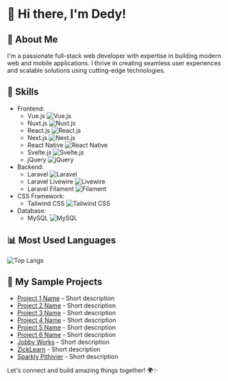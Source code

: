 # 👋 Hi there, I'm Dedy!

## 🚀 About Me
I'm a passionate full-stack web developer with expertise in building modern web and mobile applications. I thrive in creating seamless user experiences and scalable solutions using cutting-edge technologies.

## 💼 Skills
- Frontend:
  - Vue.js ![Vue.js](https://img.shields.io/badge/-Vue.js-4FC08D?logo=vue.js&logoColor=white)
  - Nuxt.js ![Nuxt.js](https://img.shields.io/badge/-Nuxt.js-00C58E?logo=nuxt.js&logoColor=white)
  - React.js ![React.js](https://img.shields.io/badge/-React.js-61DAFB?logo=react&logoColor=white)
  - Next.js ![Next.js](https://img.shields.io/badge/-Next.js-000000?logo=next.js&logoColor=white)
  - React Native ![React Native](https://img.shields.io/badge/-React_Native-61DAFB?logo=react&logoColor=white)
  - Svelte.js ![Svelte.js](https://img.shields.io/badge/-Svelte.js-FF3E00?logo=svelte&logoColor=white)
  - jQuery ![jQuery](https://img.shields.io/badge/-jQuery-0769AD?logo=jquery&logoColor=white)
- Backend:
  - Laravel ![Laravel](https://img.shields.io/badge/-Laravel-FF2D20?logo=laravel&logoColor=white)
  - Laravel Livewire ![Livewire](https://img.shields.io/badge/-Livewire-00B2FF?logo=laravel&logoColor=white)
  - Laravel Filament ![Filament](https://img.shields.io/badge/-Filament-FF2D20?logo=laravel&logoColor=white)
- CSS Framework:
  - Tailwind CSS ![Tailwind CSS](https://img.shields.io/badge/-Tailwind_CSS-38B2AC?logo=tailwind-css&logoColor=white)
- Database:
  - MySQL ![MySQL](https://img.shields.io/badge/-MySQL-4479A1?logo=mysql&logoColor=white)

## 📊 Most Used Languages
![Top Langs](https://github-readme-stats.vercel.app/api/top-langs/?username=gunkiddedy&layout=compact)

## 🌟 My Sample Projects
- [Project 1 Name](https://hilarious-strudel-9b3ef4.netlify.app/) - Short description
- [Project 2 Name](https://nextjs-dashboard-app-iota.vercel.app/dashboard) - Short description
- [Project 3 Name](https://luminous-caramel-183004.netlify.app/) - Short description
- [Project 4 Name](https://eclectic-truffle-63c162.netlify.app/) - Short description
- [Project 5 Name](https://gallant-shockley-e1cc6f.netlify.app/) - Short description
- [Project 6 Name](https://monumental-torte-23f6aa.netlify.app/) - Short description
- [Jobby Works](https://www.jobby.works/) - Short description
- [ZickLearn](https://www.zicklearn.com/) - Short description
- [Sparkly Pithivier](https://sparkly-pithivier-8b024e.netlify.app/) - Short description

Let's connect and build amazing things together! 🌍✨

